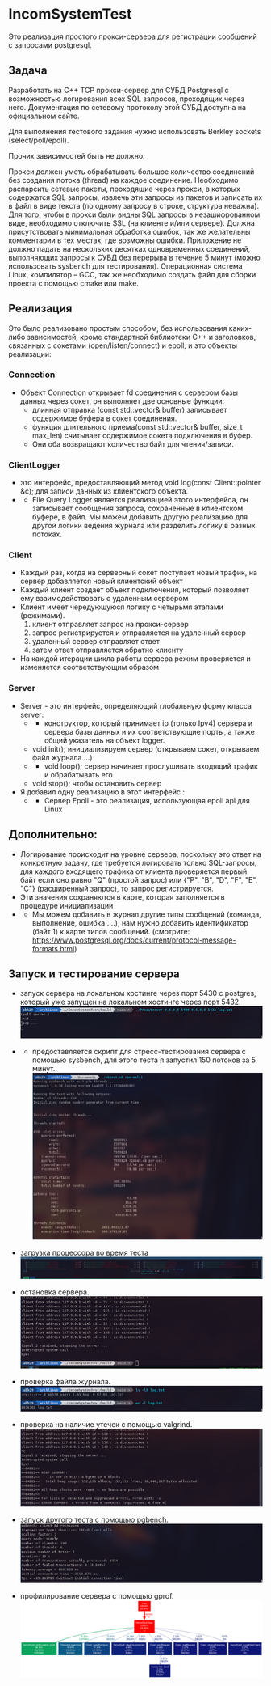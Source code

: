 # IncomSystemTest
Это реализация простого прокси-сервера для регистрации сообщений с запросами postgresql.

## Задача
Разработать на C++ TCP прокси-сервер для СУБД Postgresql с возможностью логирования всех SQL запросов, проходящих через него. Документация по сетевому протоколу этой СУБД доступна на официальном сайте.

Для выполнения тестового задания нужно использовать Berkley sockets (select/poll/epoll).

Прочих зависимостей быть не должно.

Прокси должен уметь обрабатывать большое количество соединений без создания потока (thread) на каждое соединение. Необходимо распарсить сетевые пакеты, проходящие через прокси, в которых содержатся SQL запросы, извлечь эти запросы из пакетов и записать их в файл в виде текста (по одному запросу в строке, структура неважна). Для того, чтобы в прокси были видны SQL запросы в незашифрованном виде, необходимо отключить SSL (на клиенте и/или сервере). Должна присутствовать минимальная обработка ошибок, так же желательны комментарии в тех местах, где возможны ошибки. Приложение не должно падать на нескольких десятках одновременных соединений, выполняющих запросы к СУБД без перерыва в течение 5 минут (можно использовать sysbench для тестирования). Операционная система Linux, компилятор – GCC, так же необходимо создать файл для сборки проекта с помощью cmake или make.


## Реализация
Это было реализовано простым способом, без использования каких-либо зависимостей, кроме стандартной библиотеки C++ и заголовков, связанных с сокетами (open/listen/connect) и epoll, и это объекты реализации:


### Connection
- Объект Connection открывает fd соединения с сервером базы данных через сокет, он выполняет две основные функции:
    - длинная отправка (const std::vector<char>& buffer) записывает содержимое буфера в сокет соединения.
    - функция длительного приема(const std::vector<char>& buffer, size_t max_len) считывает содержимое сокета подключения в буфер.
    - Они оба возвращают количество байт для чтения/записи.


### ClientLogger
- это интерфейс, предоставляющий метод void log(const Client::pointer &c); для записи данных из клиентского объекта.
- - File Query Logger является реализацией этого интерфейса, он записывает сообщения запроса, сохраненные в клиентском буфере, в файл. Мы можем добавить другую реализацию для другой логики ведения журнала или разделить логику в разных потоках.


### Client
- Каждый раз, когда на серверный сокет поступает новый трафик, на сервер добавляется новый клиентский объект
- Каждый клиент создает объект подключения, который позволяет ему взаимодействовать с удаленным сервером
- Клиент имеет чередующуюся логику с четырьмя этапами (режимами).
    1. клиент отправляет запрос на прокси-сервер
    2. запрос регистрируется и отправляется на удаленный сервер
    3. удаленный сервер отправляет ответ
    4. затем ответ отправляется обратно клиенту
- На каждой итерации цикла работы сервера режим проверяется и изменяется соответствующим образом


### Server
- Server - это интерфейс, определяющий глобальную форму класса server:
    - - конструктор, который принимает ip (только Ipv4) сервера и сервера базы данных и их 
        соответствующие порты, а также общий указатель на объект logger.
    - void init(); инициализируем сервер (открываем сокет, открываем файл журнала ...)
    - - void loop(); сервер начинает прослушивать входящий трафик и обрабатывать его
    - void stop(); чтобы остановить сервер
- Я добавил одну реализацию в этот интерфейс :
    - - Сервер Epoll - это реализация, использующая epoll api для Linux

## Дополнительно:

- Логирование происходит на уровне сервера, поскольку это ответ на конкретную задачу, где
требуется логировать только SQL-запросы, для каждого входящего трафика от клиента проверяется первый байт
    если оно равно "Q" (простой запрос) или {"P", "B", "D", "F", "E", "C"} (расширенный запрос), то запрос регистрируется.
- Эти значения сохраняются в карте, которая заполняется в процедуре инициализации
- - Мы можем добавить в журнал другие типы сообщений (команда, выполнение, ошибка ....), нам нужно добавить идентификатор (байт 1)
    к карте типов сообщений. (смотрите: https://www.postgresql.org/docs/current/protocol-message-formats.html)

## Запуск и тестирование сервера

- запуск сервера на локальном хостинге через порт 5430 с postgres, который уже запущен на локальном хостинге через порт 5432.
![01](./.md/01.png)
- - предоставляется скрипт для стресс-тестирования сервера с помощью sysbench, для этого теста я запустил 150 потоков за 5 минут.
![02](./.md/02.png)
- загрузка процессора во время теста
![03](./.md/03.png)

- остановка сервера.
![04](./.md/04.png)

- проверка файла журнала.
![05](./.md/05.png)

- проверка на наличие утечек с помощью valgrind.
![06](./.md/06.png)

- запуск другого теста с помощью pgbench.
![07](./.md/07.png)

- профилирование сервера с помощью gprof.
![08](./.md/call_graph.png)


